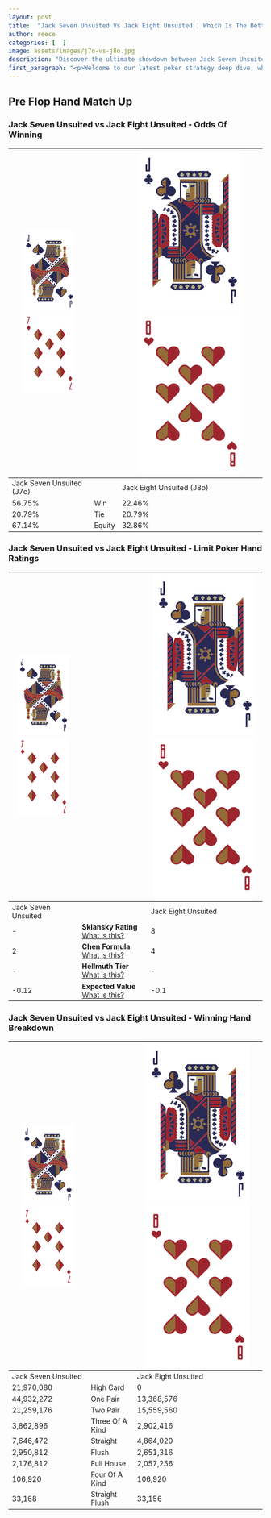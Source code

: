 ```yaml
---
layout: post
title:  "Jack Seven Unsuited Vs Jack Eight Unsuited | Which Is The Better Hand In Poker? A Complete Guide"
author: reece
categories: [  ]
image: assets/images/j7o-vs-j8o.jpg
description: "Discover the ultimate showdown between Jack Seven Unsuited and Jack Eight Unsuited in poker! Uncover the odds, strategies, and scenarios where one hand triumphs over the other. Get ready to up your poker game with this thrilling analysis."
first_paragraph: "<p>Welcome to our latest poker strategy deep dive, where we're pitting two distinct hands against each other in a high-stakes showdown: Jack Seven Unsuited vs Jack Eight Unsuited.</p><p>In the dynamic world of poker, every decision counts, and knowing which hand holds the upper hand is key to your success at the table.</p><p>In this article, we'll dissect these two hands, explore the scenarios where one dominates the other, and equip you with the knowledge to make strategic choices that can tip the odds in your favor.</p><p>Get ready to unravel the intriguing dynamics of these poker hands and elevate your game to new heights.</p>"
---
```




[comment]: # (sp0)

## Pre Flop Hand Match Up

<div class="table hand-ratings" markdown="1"> 



### Jack Seven Unsuited vs Jack Eight Unsuited - Odds Of Winning


    
| ![image info](assets/images/hand1/J.png) ![image info](assets/images/hand1/7o.png) |  | ![image info](assets/images/hand2/J.png) ![image info](assets/images/hand2/8o.png) |
| -------- | -------- | -------- |
| Jack Seven Unsuited (J7o) |  | Jack Eight Unsuited (J8o) |
| 56.75% | Win | 22.46% |
| 20.79% | Tie | 20.79% |
| 67.14% | Equity | 32.86% |




[comment]: # (sp1)



### Jack Seven Unsuited vs Jack Eight Unsuited - Limit Poker Hand Ratings


    
| ![image info](assets/images/hand1/J.png) ![image info](assets/images/hand1/7o.png) |  | ![image info](assets/images/hand2/J.png) ![image info](assets/images/hand2/8o.png) |
| -------- | -------- | -------- |
| Jack Seven Unsuited |  | Jack Eight Unsuited |
| - | **Sklansky Rating** [What is this?](/sklansky-rating-explained) | 8 |
| 2 | **Chen Formula** [What is this?](/chen-formula-explained) | 4 |
| - | **Hellmuth Tier** [What is this?](/Hellmuth-tier-explained) | - |
| -0.12 | **Expected Value** [What is this?](/expected-value-explained) | -0.1 |




[comment]: # (sp2)



### Jack Seven Unsuited vs Jack Eight Unsuited - Winning Hand Breakdown


    
| ![image info](assets/images/hand1/J.png) ![image info](assets/images/hand1/7o.png) |  | ![image info](assets/images/hand2/J.png) ![image info](assets/images/hand2/8o.png) |
| -------- | -------- | -------- |
| Jack Seven Unsuited |  | Jack Eight Unsuited |
| 21,970,080 | High Card | 0 |
| 44,932,272 | One Pair | 13,368,576 |
| 21,259,176 | Two Pair | 15,559,560 |
| 3,862,896 | Three Of A Kind | 2,902,416 |
| 7,646,472 | Straight | 4,864,020 |
| 2,950,812 | Flush | 2,651,316 |
| 2,176,812 | Full House | 2,057,256 |
| 106,920 | Four Of A Kind | 106,920 |
| 33,168 | Straight Flush | 33,156 |




[comment]: # (sp3)



</div>

[comment]: # (sp4)



[comment]: # (sp5)

